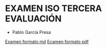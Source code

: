 # EXAMEN ISO TERCERA EVALUACIÓN

- Pablo García Presa 

[Examen formato md](Garcia_Presa,Pablo-examen.md)
[Ecamen formato pdf](Garcia_Presa,Pablo-examen.pdf)